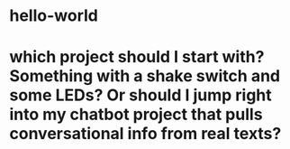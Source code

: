 # hello-world
# which project should I start with? Something with a shake switch and some LEDs? Or should I jump right into my chatbot project that pulls conversational info from real texts?
